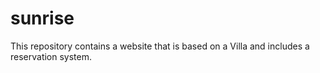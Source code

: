 # sunrise
This repository contains a website that is based on a Villa and includes a reservation system.
